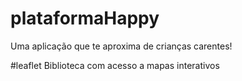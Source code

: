 # plataformaHappy
 Uma aplicação que te aproxima de crianças carentes!

#leaflet 
Biblioteca com acesso a mapas interativos